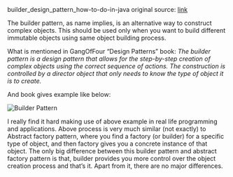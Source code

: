 <html>
builder_design_pattern_how-to-do-in-java
original source: <a href="https://howtodoinjava.com/design-patterns/creational/builder-pattern-in-java/" _target="blank">link</a>

The builder pattern, as name implies, is an alternative way to construct complex objects. This should be used only when you want to build different immutable objects using same object building process.

What is mentioned in GangOfFour “Design Patterns” book:
<i>The builder pattern is a design pattern that allows for the step-by-step creation of complex objects using the correct sequence of actions. The construction is controlled by a director object that only needs to know the type of object it is to create.</i>

And book gives example like below:

<img loading="lazy" src="img/Builder_UML_class_diagram.png" alt="Builder Pattern" width="500" height="171" class="aligncenter size-full wp-image-3862" srcset="https://howtodoinjava.com/wp-content/uploads/2014/05/Builder_UML_class_diagram.png 500w, https://howtodoinjava.com/wp-content/uploads/2014/05/Builder_UML_class_diagram-300x102.png 300w" sizes="(max-width: 500px) 100vw, 500px">

I really find it hard making use of above example in real life programming and applications. Above process is very much similar (not exactly) to Abstract factory pattern, where you find a factory (or builder) for a specific type of object, and then factory gives you a concrete instance of that object. The only big difference between this builder pattern and abstract factory pattern is that, builder provides you more control over the object creation process and that’s it. Apart from it, there are no major differences.

</html>